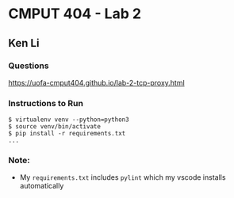 # CMPUT 404 - Lab 2
## Ken Li

### Questions
https://uofa-cmput404.github.io/lab-2-tcp-proxy.html

### Instructions to Run
```
$ virtualenv venv --python=python3
$ source venv/bin/activate
$ pip install -r requirements.txt
...
```
### Note:
* My `requirements.txt` includes `pylint` which my vscode installs automatically
